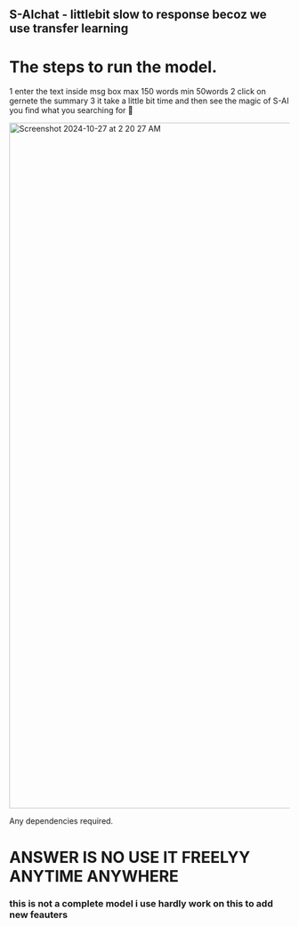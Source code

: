 ##  S-AIchat - littlebit slow to response becoz we use transfer learning
# The steps to run the model.
1 enter the text inside msg box max 150 words min 50words 
2 click on gernete the summary 
3 it take a little bit time and then see the magic of S-AI you find what you searching for 🤍

<img width="1232" alt="Screenshot 2024-10-27 at 2 20 27 AM" src="https://github.com/user-attachments/assets/250da015-c006-46e1-b43c-e73664ee6dcf">


Any dependencies required.
# ANSWER IS NO USE IT FREELYY ANYTIME ANYWHERE

### this is not a complete model i use hardly work on this to add new feauters
